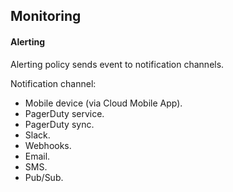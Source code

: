 Monitoring
-

#### Alerting

Alerting policy sends event to notification channels.

Notification channel:
* Mobile device (via Cloud Mobile App).
* PagerDuty service.
* PagerDuty sync.
* Slack.
* Webhooks.
* Email.
* SMS.
* Pub/Sub.
